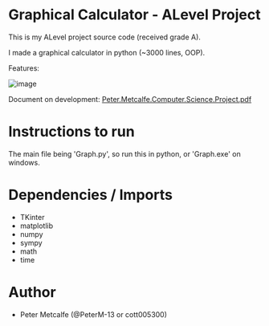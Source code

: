 # Graphical Calculator - ALevel Project

This is my ALevel project source code (received grade A).

I made a graphical calculator in python (~3000 lines, OOP).

Features:

![image](https://user-images.githubusercontent.com/104497542/210770871-e8c843c4-36aa-41f0-8189-b69c8585014a.png)

Document on development: [Peter.Metcalfe.Computer.Science.Project.pdf](https://github.com/PeterM-13/Graph-Project/files/10351775/Peter.Metcalfe.Computer.Science.Project.pdf)


# Instructions to run

The main file being 'Graph.py', so run this in python, or 'Graph.exe' on windows.


# Dependencies / Imports
- TKinter
- matplotlib
- numpy
- sympy
- math
- time

# Author
- Peter Metcalfe (@PeterM-13 or cott005300)
